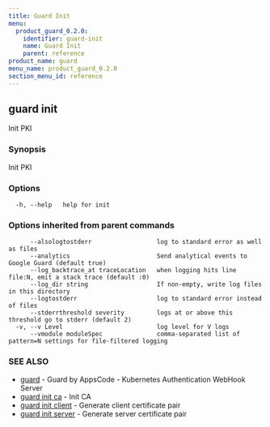 ```yaml
---
title: Guard Init
menu:
  product_guard_0.2.0:
    identifier: guard-init
    name: Guard Init
    parent: reference
product_name: guard
menu_name: product_guard_0.2.0
section_menu_id: reference
---
```

## guard init

Init PKI

### Synopsis

Init PKI

### Options

```
  -h, --help   help for init
```

### Options inherited from parent commands

```
      --alsologtostderr                  log to standard error as well as files
      --analytics                        Send analytical events to Google Guard (default true)
      --log_backtrace_at traceLocation   when logging hits line file:N, emit a stack trace (default :0)
      --log_dir string                   If non-empty, write log files in this directory
      --logtostderr                      log to standard error instead of files
      --stderrthreshold severity         logs at or above this threshold go to stderr (default 2)
  -v, --v Level                          log level for V logs
      --vmodule moduleSpec               comma-separated list of pattern=N settings for file-filtered logging
```

### SEE ALSO

* [guard](/docs/reference/guard.md)	 - Guard by AppsCode - Kubernetes Authentication WebHook Server
* [guard init ca](/docs/reference/guard_init_ca.md)	 - Init CA
* [guard init client](/docs/reference/guard_init_client.md)	 - Generate client certificate pair
* [guard init server](/docs/reference/guard_init_server.md)	 - Generate server certificate pair

